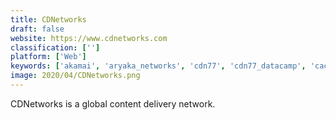```yaml
---
title: CDNetworks
draft: false 
website: https://www.cdnetworks.com
classification: ['']
platform: ['Web']
keywords: ['akamai', 'aryaka_networks', 'cdn77', 'cdn77_datacamp', 'cachefly', 'cloudflare', 'fastly', 'google_cloud_cdn', 'keycdn', 'kraken', 'level_3_cdn', 'maxcdn', 'oneload', 'peer5', 'wangsu_cloud_distribution_platform', 'yottaa', 'cdnjs']
image: 2020/04/CDNetworks.png
---
```

CDNetworks is a global content delivery network.